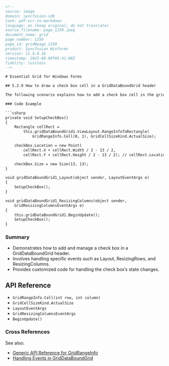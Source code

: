 ```html
<!-- 
source: image
domain: syncfusion-sdk
task: pdf-ocr-to-markdown
language: en (keep original; do not translate)
source_filename: page_1250.jpeg
document_name: grid
page_number: 1250
page_id: grid#page_1250
product: Syncfusion Winforms
version: 11.4.0.26
timestamp: 2025-08-09T05:41:08Z
fidelity: lossless
-->

# Essential Grid for Windows Forms

## 5.2.9 How to draw a check box cell in a GridDataBoundGrid header

The following scenario explains how to add a check box cell in the grid header, which when selected or deselected orders its particular column of check boxes to respond. In the SetupCheckBox() method, the concerned location (header position) of the check box has been provided. In the form, load the following events: Layout, ResizingRows, ResizingColumns. These events should be handled for the check box to update correctly. In the checkBox,CheckedChanged event, the required customized code for header check box operation is provided.

### Code Example

```csharp
private void SetupCheckBox()
{
    Rectangle cellRect =
        this.gridDataBoundGrid1.ViewLayout.RangeInfoToRectangle(
            GridRangeInfo.Cell(0, 1), GridCellSizeKind.ActualSize);

    checkBox.Location = new Point(
        cellRect.X + cellRect.Width / 2 - 13 / 2,
        cellRect.Y + cellRect.Height / 2 - 13 / 2); // cellRect.Location

    checkBox.Size = new Size(13, 13);
}

void gridDataBoundGrid1_Layout(object sender, LayoutEventArgs e)
{
    SetupCheckBox();
}

void gridDataBoundGrid1_ResizingColumns(object sender,
    GridResizingColumnsEventArgs e)
{
    this.gridDataBoundGrid1.BeginUpdate();
    SetupCheckBox();
}
```

### Summary
- Demonstrates how to add and manage a check box in a GridDataBoundGrid header.
- Involves handling specific events such as Layout, ResizingRows, and ResizingColumns.
- Provides customized code for handling the check box’s state changes.

## API Reference

- `GridRangeInfo.Cell(int row, int column)`
- `GridCellSizeKind.ActualSize`
- `LayoutEventArgs`
- `GridResizingColumnsEventArgs`
- `BeginUpdate()`

### Cross References
See also:
- [Generic API Reference for GridRangeInfo](#)
- [Handling Events in GridDataBoundGrid](#)

<!-- tags: syncfusion, windows forms, griddataboundgrid, checkbox, header, event handling, api, version -->
```